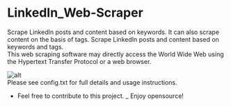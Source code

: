 # LinkedIn_Web-Scraper
Scrape LinkedIn posts and content based on keywords.
It can also scrape content on the basis of tags.
Scrape LinkedIn posts and content based on keywords and tags.
<br>
This web scraping software may directly access the World Wide Web using the Hypertext Transfer Protocol or a web browser.
<br>

![alt](https://github.com/aniketgupta1902/LinkedIn_Web-Scraper/blob/master/linkedin%20webscrapper.PNG)
<br>
Please see config.txt for full details and usage instructions.

 - Feel free to contribute to this project.
 _ Enjoy opensource!
